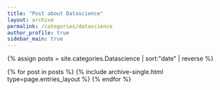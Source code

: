 ```yaml
---
title: "Post about Datascience"
layout: archive
permalink: /categories/datascience
author_profile: true
sidebar_main: true
---
```


{% assign posts = site.categories.Datascience | sort:"date" | reverse %}

{% for post in posts %}
  {% include archive-single.html type=page.entries_layout %}
{% endfor %}

